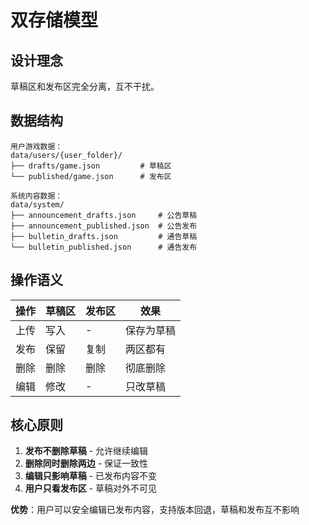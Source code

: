 # 双存储模型

## 设计理念

草稿区和发布区完全分离，互不干扰。

## 数据结构

```
用户游戏数据：
data/users/{user_folder}/
├── drafts/game.json         # 草稿区
└── published/game.json      # 发布区

系统内容数据：
data/system/
├── announcement_drafts.json     # 公告草稿
├── announcement_published.json  # 公告发布
├── bulletin_drafts.json         # 通告草稿
└── bulletin_published.json      # 通告发布
```

## 操作语义

| 操作 | 草稿区 | 发布区 | 效果 |
|------|--------|--------|------|
| 上传 | 写入 | - | 保存为草稿 |
| 发布 | 保留 | 复制 | 两区都有 |
| 删除 | 删除 | 删除 | 彻底删除 |
| 编辑 | 修改 | - | 只改草稿 |

## 核心原则

1. **发布不删除草稿** - 允许继续编辑
2. **删除同时删除两边** - 保证一致性
3. **编辑只影响草稿** - 已发布内容不变
4. **用户只看发布区** - 草稿对外不可见

**优势**：用户可以安全编辑已发布内容，支持版本回退，草稿和发布互不影响
